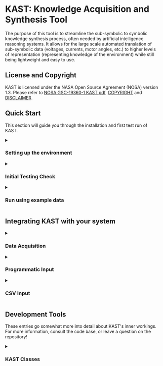# KAST: Knowledge Acquisition and Synthesis Tool

The purpose of this tool is to streamline the sub-symbolic to symbolic knowledge synthesis process, often needed by artificial intelligence reasoning systems. It allows for the large scale automated translation of sub-symbolic data (voltages, currents, motor angles, etc.) to higher levels of representation (representing knowledge of the environment) while still being lightweight and easy to use. 

## License and Copyright

KAST is licensed under the NASA Open Source Agreement (NOSA) version 1.3. Please refer to [NOSA GSC-19360-1 KAST.pdf](NOSA%20GSC-19360-1%20KAST), [COPYRIGHT](COPYRIGHT) and [DISCLAIMER](DISCLAIMER).

## Quick Start
This section will guide you through the installation and first test run of KAST.
<details><summary> 

### Setting up the environment
</summary>
You'll need two things to get started: a Python installation using a conda-style environment manager (able to use .yml files to generate environments), and this repository's data.

Clone the repo to a location on your PC by:
```
git clone https://github.com/Aurora-Engineering/KAST.git
```
Then create a virtual environment using the included environment.yml. For conda, this looks like:

```
conda env create -f environment.yml
```

This should generate a new environment, `kast`, which contains the required packages to run the tool. It can be activated using the following command:
```
conda activate kast
```
</details>

<details> <summary> 

### Initial Testing Check 

</summary>
Quickly run the unit tests to ensure nothing has broken in download, by entering the following command in the top-level kast directory (containing kast, tests, driver.py, etc.)

```
pytest
```

You should receive a printout stating that all tests have passed, indicating that your installation has completed without issue.
</details>

<details> <summary> 

### Run using example data 
</summary> 

Run the driver file with desired arguments to demo functionality of the tool
```
python driver.py -d # Basic demo, looping through a canned set of data
python driver.py -l # Interactive demo, allowing the user to input information to demonstrate step-by-step functionality
```
</details>

## Integrating KAST with your system

<details> <summary> 

### Data Acquisition 
</summary> 

First, decide how the data is getting into KAST. Currently, there are two main ways to import data into KAST: by referencing a preexisting CSV (as the example does), or by passing data programmatically (i.e. you want KAST to use the output of some other scripts you have without having to store the output of those scripts somewhere else). Let's discuss each option in more detail. 
</details>

<details> <summary> 

### Programmatic Input
</summary> 

The most streamlined version of KAST would be to import it into another script, and run using a packet of values passed explicitly. This still requires some configuration on your part, however.

### Config Setup
You'll need a configuration file; refer to `kast/config/exmaple_config.ini` as a template for building your own file. Let's look at each of the fields required.

- `KasterMethodsPath` needs to point to a Python file containing all the functions to be called during the run. 

    - These functions are used to generate the information used to translate from low- to high-level data, stored in a format we call Kasters. Each Kaster contains information about a specific translation, taking a set of low-level input variables, calling a Python function with those inputs as kwargs, and returning another set of high-level output variables. x
    - These functions are used to automatically generate Kaster objects by reading inputs, outputs, and function names. To avoid overwriting output, use unique names for output variables. All functions must return a tuple of output variables, even if only a single entry.
    - An example definitions file is included at `user_inputs/example_kaster_methods.py`. In this simple illustrative case, `pose` and `rpy` are taken as input variables, processed using function `pose_and_rpy_to_posexy`, and three outputs are returned: `(posx, posy, rpy_x)`.


- `DataType` denotes the source of data used; for the case of programmatic input, this value is simply `live`. Internally, this value determines which of the subclasses of DataSource is used in the runtime.

- `DataFile` is required for other data sources, but not if passing data manually; it can be left as 'none' in your config.


### Integration

Refer to the included `driver.py`, specifically the block running when the `live` argument is called, for a template on integration. Your way to access KAST is through setting up a `KastRuntime`, which you pass a configuration file path to. Initializing a runtime will perform all necessary setup. 

When ready, simply call the `KastRuntime.run_step()` method, passing a new packet of data. That packet of data should have the form of a dictionary, where the keys are a subset of the config-specified low level headers with corresponding values. Not all low level headers must be specified on each timestep. Then, `run_step()` will kast your low level input to high level output, and return the runtime's Spellbook object. You can then access both low and high level knowledge dictionaries as Spellbook attributes. Individual knowledge objects can be indexed from the low_level_knowledge or high_level_knowledge attributes by name.

You can pass the `io` argument to `run_step()` to have KAST print various results of the kasting process to the terminal on each step:
```
    io =
        'high': Print only high level data
        'low' : Print only low level data
        'both': Print both
```

</details>

<details><summary>

### CSV Input
</summary> 

You can also import data from a CSV, using the same methodology as with the programmatic input with minor changes. The repeated sections have been copy pasted, in case you skipped over the programmatic input section and are reading this one first!

### Config Setup
You'll need a configuration file; refer to `kast/config/example_config.ini` as a template for building your own file. Let's look at each of the fields required.

- `KasterMethodsPath` needs to point to a Python file containing all the functions to be called during the run. 

    - These functions are used to generate the information used to translate from low- to high-level data, stored in a format we call Kasters. Each Kaster contains information about a specific translation, taking a set of low-level input variables, calling a Python function with those inputs as kwargs, and returning another set of high-level output variables. x
    - These functions are used to automatically generate Kaster objects by reading inputs, outputs, and function names. To avoid overwriting output, use unique names for output variables. All functions must return a tuple of output variables, even if only a single entry.
    - An example definitions file is included at `user_inputs/example_kaster_methods.py`. In this simple illustrative case, `pose` and `rpy` are taken as input variables, processed using function `pose_and_rpy_to_posexy`, and three outputs are returned: `(posx, posy, rpy_x)`.

- `DataType` denotes the source of data used; for the case of CSV input, this value is simply `csv`. Internally, this value determines which of the subclasses of DataSource is used in the runtime.

- `DataFile` should point to your CSV source file. In terms of formatting, note that KAST will take the first row of the CSV to be header labels, so make sure all your input variables from the Kaster methods are represented in your CSV's first row. 

### Integration

Refer to the included `driver.py`, specifically the block contingent on the `demo` argument, for a template on integration. Your way to access KAST is through setting up a `KastRuntime`, which you pass a configuration file path to. Initializing a runtime will perform all necessary setup. 

There are two ways you can loop through your data file:  `runtime.run_step()` and `runtime.execute()`. `run_step()` will run a single step of KAST, incrementing the internal data index to the next line. You can loop over the full data by accessing the `runtime.data_source.has_more()` method, returning True when more data is available, and False when the data has been exhausted. In fact, this is exactly what `runtime.execute()` does, but the option to use `run_step()` is available if additional processing is desired per loop. Additionally, when using `run_step()`, you may pass an overriding packet of data to supersede the current row of the data during the loop. That row of data will be lost, however, as the internal index still updates. 

Both `execute()` and `run_step()` return the runtime's Spellbook object. You can access both low and high level knowledge dictionaries as Spellbook attributes. Individual knowledge objects can be indexed from the low_level_knowledge or high_level_knowledge attributes by name. The `main()` function in `driver.py` shows an example of accessing these values on each loop. Note that `execute()` returns a Generator, meaning that you must iterate over it to perform a full loop over the data, even if only passing on each loop. An example is shown in `driver.py`. The benefit of this is being able to perform follow-on operations per loop as desired.


You can pass the `io` argument to `run_step()` or `execute()` to have KAST print various results of the kasting process to the terminal on each step:
```
    io =
        'high': Print only high level data
        'low' : Print only low level data
        'both': Print both
```

</details>

## Development Tools
These entries go somewhat more into detail about KAST's inner workings. For more information, consult the code base, or leave a question on the repository!

<details> <summary> 

### KAST Classes
</summary> 

KAST has several high level classes that aid in the running loop which facilitates the translation of low level, sub-symbolic data (percepts output by sensors, instruments, etc) into high level symbolic data usable by AI decision makers. 

#### KastRuntime
The overarching manager that coordinates communication between all other components. To integrate KAST with your existing software pipelines, as described later on, you'll need an instance of this class and a configuration file. *Ideally, you should not need to interact with any of the other, KAST-internal classes.* In the non-ideal case, refer to the design section of the README or open an issue.

#### DataSource
Handles the internal data management tasks; importing the data as specified in the config file, and providing fresh data on command to the operating loop. Each unique data source (CSV, Redis, etc) requires a unique DataSource class to handle the data as prescribed by that data type. 

#### Spellbook
Spellbooks contain the core KAST functionality: they store both low- and high-level knowledge and update each one whenever a new packet of data is received. We call this update process *kasting*, and it is governed by Kasters, discussed next.

#### Kaster
Kasters are simple three-tuples, containing two lists of strings and a callable function. The two lists of strings indicate the variables which are inputs and outputs (respectively) to the callable function. Low and high level knowledge databases are initialized by reading all the Kaster definitions and creating a Knowledge object corresponding to each input and output variable. 

#### Knowledge
Knowledge objects are the most basic unit of KAST's architecture, storing variable names, types, and values internally. They will raise flags if data changes type during execution.

</details>